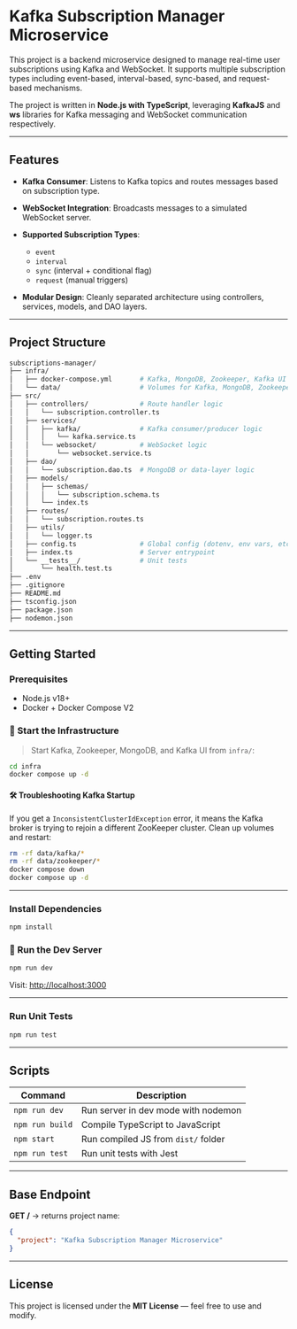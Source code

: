 # Kafka Subscription Manager Microservice

This project is a backend microservice designed to manage real-time user subscriptions using Kafka and WebSocket. It supports multiple subscription types including event-based, interval-based, sync-based, and request-based mechanisms.

The project is written in **Node.js with TypeScript**, leveraging **KafkaJS** and **ws** libraries for Kafka messaging and WebSocket communication respectively.

---

## Features

* **Kafka Consumer**: Listens to Kafka topics and routes messages based on subscription type.
* **WebSocket Integration**: Broadcasts messages to a simulated WebSocket server.
* **Supported Subscription Types**:

  * `event`
  * `interval`
  * `sync` (interval + conditional flag)
  * `request` (manual triggers)
* **Modular Design**: Cleanly separated architecture using controllers, services, models, and DAO layers.

---

## Project Structure

```bash
subscriptions-manager/
├── infra/
│   ├── docker-compose.yml       # Kafka, MongoDB, Zookeeper, Kafka UI
│   └── data/                    # Volumes for Kafka, MongoDB, Zookeeper
├── src/
│   ├── controllers/             # Route handler logic
│   │   └── subscription.controller.ts
│   ├── services/
│   │   ├── kafka/               # Kafka consumer/producer logic
│   │   │   └── kafka.service.ts
│   │   └── websocket/           # WebSocket logic
│   │       └── websocket.service.ts
│   ├── dao/
│   │   └── subscription.dao.ts  # MongoDB or data-layer logic
│   ├── models/
│   │   ├── schemas/
│   │   │   └── subscription.schema.ts
│   │   └── index.ts
│   ├── routes/
│   │   └── subscription.routes.ts
│   ├── utils/
│   │   └── logger.ts
│   ├── config.ts                # Global config (dotenv, env vars, etc.)
│   ├── index.ts                 # Server entrypoint
│   └── __tests__/               # Unit tests
│       └── health.test.ts
├── .env
├── .gitignore
├── README.md
├── tsconfig.json
├── package.json
├── nodemon.json
```

---

## Getting Started

### Prerequisites

* Node.js v18+
* Docker + Docker Compose V2

### 🔌 Start the Infrastructure

> Start Kafka, Zookeeper, MongoDB, and Kafka UI from `infra/`:

```bash
cd infra
docker compose up -d
```

#### 🛠️ Troubleshooting Kafka Startup

If you get a `InconsistentClusterIdException` error, it means the Kafka broker is trying to rejoin a different ZooKeeper cluster. Clean up volumes and restart:

```bash
rm -rf data/kafka/*
rm -rf data/zookeeper/*
docker compose down
docker compose up -d
```

---

### Install Dependencies

```bash
npm install
```

### 🏃 Run the Dev Server

```bash
npm run dev
```

Visit: [http://localhost:3000](http://localhost:3000)

---

### Run Unit Tests

```bash
npm run test
```

---

## Scripts

| Command         | Description                         |
| --------------- | ----------------------------------- |
| `npm run dev`   | Run server in dev mode with nodemon |
| `npm run build` | Compile TypeScript to JavaScript    |
| `npm start`     | Run compiled JS from `dist/` folder |
| `npm run test`  | Run unit tests with Jest            |

---

## Base Endpoint

**GET /** → returns project name:

```json
{
  "project": "Kafka Subscription Manager Microservice"
}
```

---

## License

This project is licensed under the **MIT License** — feel free to use and modify.
